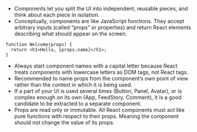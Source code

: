 - Components let you split the UI into independent, reusable pieces, and think about each piece in isolation.
- Conceptually, components are like JavaScript functions. They accept arbitrary inputs (called “props” or properties) and return React elements describing what should appear on the screen.
```
function Welcome(props) {
  return <h1>Hello, {props.name}</h1>;
}
```
- Always start component names with a capital letter because React treats components with lowercase letters as DOM tags, not React tags.
- Recommended to name props from the component’s own point of view rather than the context in which it is being used.
- If a part of your UI is used several times (Button, Panel, Avatar), or is complex enough on its own (App, FeedStory, Comment), it is a good candidate to be extracted to a separate component.
- Props are read only or immutable. All React components must act like pure functions with respect to their props. Meaning the component should not change the value of its props.